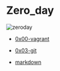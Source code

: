 # Zero_day


![zeroday](https://user-images.githubusercontent.com/85587286/160320471-7d1a377f-209b-4ca7-a396-e66720376b8a.jpeg)





* [0x00-vagrant](https://github.com/elkinguerrero007/zero_day/tree/main/0x00-vagrant)

* [0x03-git](https://github.com/elkinguerrero007/zero_day/tree/main/0x03-git)

* [markdown](https://wordpress.com/support/markdown-quick-reference/)


